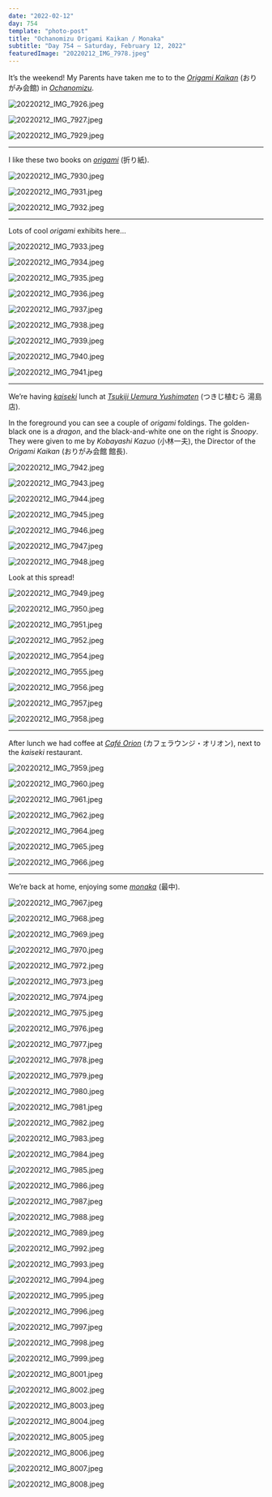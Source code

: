 ```yaml
---
date: "2022-02-12"
day: 754
template: "photo-post"
title: "Ochanomizu Origami Kaikan / Monaka"
subtitle: "Day 754 – Saturday, February 12, 2022"
featuredImage: "20220212_IMG_7978.jpeg"
---
```


It’s the weekend! My Parents have taken me to to the _<a href="https://www.origamikaikan.co.jp/lp/english_guide.html">Origami Kaikan</a>_ (おりがみ会館) in _<a href="https://goo.gl/maps/11mJvQ1AVv4cZbaF8">Ochanomizu</a>_.

![20220212_IMG_7926.jpeg](20220212_IMG_7926.jpeg)

![20220212_IMG_7927.jpeg](20220212_IMG_7927.jpeg)

![20220212_IMG_7929.jpeg](20220212_IMG_7929.jpeg)

<hr />

I like these two books on _<a href="https://en.wikipedia.org/wiki/Origami">origami</a>_ (折り紙).

![20220212_IMG_7930.jpeg](20220212_IMG_7930.jpeg)

![20220212_IMG_7931.jpeg](20220212_IMG_7931.jpeg)

![20220212_IMG_7932.jpeg](20220212_IMG_7932.jpeg)

<hr />

Lots of cool _origami_ exhibits here…

![20220212_IMG_7933.jpeg](20220212_IMG_7933.jpeg)

![20220212_IMG_7934.jpeg](20220212_IMG_7934.jpeg)

![20220212_IMG_7935.jpeg](20220212_IMG_7935.jpeg)

![20220212_IMG_7936.jpeg](20220212_IMG_7936.jpeg)

![20220212_IMG_7937.jpeg](20220212_IMG_7937.jpeg)

![20220212_IMG_7938.jpeg](20220212_IMG_7938.jpeg)

![20220212_IMG_7939.jpeg](20220212_IMG_7939.jpeg)

![20220212_IMG_7940.jpeg](20220212_IMG_7940.jpeg)

![20220212_IMG_7941.jpeg](20220212_IMG_7941.jpeg)

<hr />

We’re having _<a href="https://en.wikipedia.org/wiki/Kaiseki">kaiseki</a>_ lunch at _<a href="https://goo.gl/maps/YndymRTSjN61K4uQ7">Tsukiji Uemura Yushimaten</a>_ (つきじ植むら 湯島店).

In the foreground you can see a couple of _origami_ foldings. The golden-black one is a _dragon_, and the black-and-white one on the right is _Snoopy_. They were given to me by _Kobayashi Kazuo_ (小林一夫), the Director of the _Origami Kaikan_ (おりがみ会館 館長).

![20220212_IMG_7942.jpeg](20220212_IMG_7942.jpeg)

![20220212_IMG_7943.jpeg](20220212_IMG_7943.jpeg)

![20220212_IMG_7944.jpeg](20220212_IMG_7944.jpeg)

![20220212_IMG_7945.jpeg](20220212_IMG_7945.jpeg)

![20220212_IMG_7946.jpeg](20220212_IMG_7946.jpeg)

![20220212_IMG_7947.jpeg](20220212_IMG_7947.jpeg)

![20220212_IMG_7948.jpeg](20220212_IMG_7948.jpeg)

Look at this spread!

![20220212_IMG_7949.jpeg](20220212_IMG_7949.jpeg)

![20220212_IMG_7950.jpeg](20220212_IMG_7950.jpeg)

![20220212_IMG_7951.jpeg](20220212_IMG_7951.jpeg)

![20220212_IMG_7952.jpeg](20220212_IMG_7952.jpeg)

![20220212_IMG_7954.jpeg](20220212_IMG_7954.jpeg)

![20220212_IMG_7955.jpeg](20220212_IMG_7955.jpeg)

![20220212_IMG_7956.jpeg](20220212_IMG_7956.jpeg)

![20220212_IMG_7957.jpeg](20220212_IMG_7957.jpeg)

![20220212_IMG_7958.jpeg](20220212_IMG_7958.jpeg)

<hr />

After lunch we had coffee at _<a href="https://goo.gl/maps/KnV7LPW3au1kw4M89">Café Orion</a>_ (カフェラウンジ・オリオン), next to the _kaiseki_ restaurant.

![20220212_IMG_7959.jpeg](20220212_IMG_7959.jpeg)

![20220212_IMG_7960.jpeg](20220212_IMG_7960.jpeg)

![20220212_IMG_7961.jpeg](20220212_IMG_7961.jpeg)

![20220212_IMG_7962.jpeg](20220212_IMG_7962.jpeg)

![20220212_IMG_7964.jpeg](20220212_IMG_7964.jpeg)

![20220212_IMG_7965.jpeg](20220212_IMG_7965.jpeg)

![20220212_IMG_7966.jpeg](20220212_IMG_7966.jpeg)

<hr />

We’re back at home, enjoying some _<a href="https://en.wikipedia.org/wiki/Monaka">monaka</a>_ (最中).

![20220212_IMG_7967.jpeg](20220212_IMG_7967.jpeg)

![20220212_IMG_7968.jpeg](20220212_IMG_7968.jpeg)

![20220212_IMG_7969.jpeg](20220212_IMG_7969.jpeg)

![20220212_IMG_7970.jpeg](20220212_IMG_7970.jpeg)

![20220212_IMG_7972.jpeg](20220212_IMG_7972.jpeg)

![20220212_IMG_7973.jpeg](20220212_IMG_7973.jpeg)

![20220212_IMG_7974.jpeg](20220212_IMG_7974.jpeg)

![20220212_IMG_7975.jpeg](20220212_IMG_7975.jpeg)

![20220212_IMG_7976.jpeg](20220212_IMG_7976.jpeg)

![20220212_IMG_7977.jpeg](20220212_IMG_7977.jpeg)

![20220212_IMG_7978.jpeg](20220212_IMG_7978.jpeg)

![20220212_IMG_7979.jpeg](20220212_IMG_7979.jpeg)

![20220212_IMG_7980.jpeg](20220212_IMG_7980.jpeg)

![20220212_IMG_7981.jpeg](20220212_IMG_7981.jpeg)

![20220212_IMG_7982.jpeg](20220212_IMG_7982.jpeg)

![20220212_IMG_7983.jpeg](20220212_IMG_7983.jpeg)

![20220212_IMG_7984.jpeg](20220212_IMG_7984.jpeg)

![20220212_IMG_7985.jpeg](20220212_IMG_7985.jpeg)

![20220212_IMG_7986.jpeg](20220212_IMG_7986.jpeg)

![20220212_IMG_7987.jpeg](20220212_IMG_7987.jpeg)

![20220212_IMG_7988.jpeg](20220212_IMG_7988.jpeg)

![20220212_IMG_7989.jpeg](20220212_IMG_7989.jpeg)

![20220212_IMG_7992.jpeg](20220212_IMG_7992.jpeg)

![20220212_IMG_7993.jpeg](20220212_IMG_7993.jpeg)

![20220212_IMG_7994.jpeg](20220212_IMG_7994.jpeg)

![20220212_IMG_7995.jpeg](20220212_IMG_7995.jpeg)

![20220212_IMG_7996.jpeg](20220212_IMG_7996.jpeg)

![20220212_IMG_7997.jpeg](20220212_IMG_7997.jpeg)

![20220212_IMG_7998.jpeg](20220212_IMG_7998.jpeg)

![20220212_IMG_7999.jpeg](20220212_IMG_7999.jpeg)

![20220212_IMG_8001.jpeg](20220212_IMG_8001.jpeg)

![20220212_IMG_8002.jpeg](20220212_IMG_8002.jpeg)

![20220212_IMG_8003.jpeg](20220212_IMG_8003.jpeg)

![20220212_IMG_8004.jpeg](20220212_IMG_8004.jpeg)

![20220212_IMG_8005.jpeg](20220212_IMG_8005.jpeg)

![20220212_IMG_8006.jpeg](20220212_IMG_8006.jpeg)

![20220212_IMG_8007.jpeg](20220212_IMG_8007.jpeg)

![20220212_IMG_8008.jpeg](20220212_IMG_8008.jpeg)
